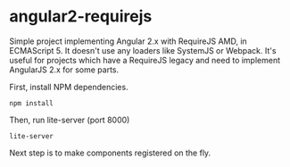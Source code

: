 # angular2-requirejs

Simple project implementing Angular 2.x with RequireJS AMD, in ECMAScript 5.
It doesn't use any loaders like SystemJS or Webpack. It's useful for projects which have a RequireJS legacy and need to implement AngularJS 2.x for some parts.

First, install NPM dependencies.
```
npm install
```
Then, run lite-server (port 8000)
```
lite-server
```
Next step is to make components registered on the fly.
